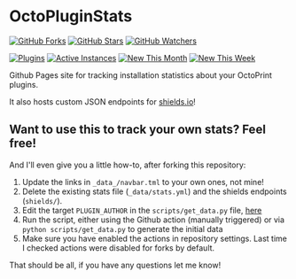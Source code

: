 # OctoPluginStats

[![GitHub Forks](https://img.shields.io/github/forks/kforth/OctoPluginStats?label=Forks&logo=GitHub&logoColor=black&labelColor=white&color=blue)](https://github.com/kForth/OctoPluginStats/network/members)
[![GitHub Stars](https://img.shields.io/github/stars/kforth/OctoPluginStats?label=Stars&logo=GitHub&logoColor=black&labelColor=white&color=blue)](https://github.com/kForth/OctoPluginStats/stargazers)
[![GitHub Watchers](https://img.shields.io/github/watchers/kforth/OctoPluginStats?label=Watchers&logo=GitHub&logoColor=black&labelColor=white&color=blue)](https://github.com/kForth/OctoPluginStats/watchers)

[![Plugins](https://img.shields.io/endpoint?url=https%3A%2F%2Fraw.githubusercontent.com%2FkForth%2FOctoPluginStats%2Fmain%2Fshields%2Fcount.json)](https://plugins.octoprint.org/by_author#kestin-goforth)
[![Active Instances](https://img.shields.io/endpoint?url=https%3A%2F%2Fraw.githubusercontent.com%2FkForth%2FOctoPluginStats%2Fmain%2Fshields%2Ftotal.json)](https://plugins.octoprint.org/by_author#kestin-goforth)
[![New This Month](https://img.shields.io/endpoint?url=https%3A%2F%2Fraw.githubusercontent.com%2FkForth%2FOctoPluginStats%2Fmain%2Fshields%2Fmonth.json)](https://plugins.octoprint.org/by_author#kestin-goforth)
[![New This Week](https://img.shields.io/endpoint?url=https%3A%2F%2Fraw.githubusercontent.com%2FkForth%2FOctoPluginStats%2Fmain%2Fshields%2Fweek.json)](https://plugins.octoprint.org/by_author#kestin-goforth)

Github Pages site for tracking installation statistics about your OctoPrint plugins.

It also hosts custom JSON endpoints for [shields.io](https://shields.io)!

## Want to use this to track your own stats? Feel free!

And I'll even give you a little how-to, after forking this repository:

1. Update the links in `_data_/navbar.tml` to your own ones, not mine!
2. Delete the existing stats file (`_data/stats.yml`) and the shields endpoints (`shields/`).
3. Edit the target `PLUGIN_AUTHOR` in the `scripts/get_data.py` file, [here](https://github.com/kforth/OctoPluginStats/blob/main/scripts/get_data.py#L16)
4. Run the script, either using the Github action (manually triggered) or via `python scripts/get_data.py` to generate the initial data
5. Make sure you have enabled the actions in repository settings. Last time I checked actions were disabled for forks by default.

That should be all, if you have any questions let me know!

